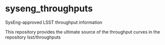 # syseng_throughputs
SysEng-approved LSST throughput information

This repository provides the ultimate source of the throughput curves in the repository lsst/throughputs
